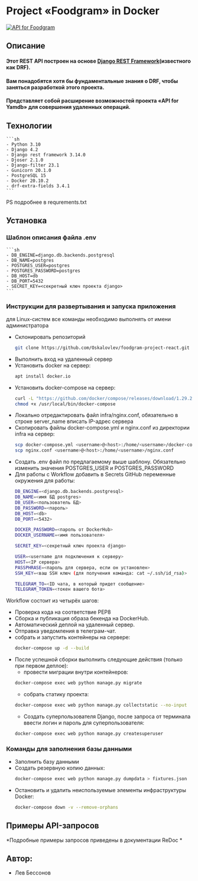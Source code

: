 # Project «Foodgram» in Docker
[![API for Foodgram](https://github.com/Oskalovlev/foodgram-project-react/actions/workflows/yamdb_workflow.yml/badge.svg?branch=master)](https://github.com/Oskalovlev/foodgram-project-react/actions/workflows/yamdb_workflow.yml)
## Описание
#### Этот REST API построен на основе [Django REST Framework](https://www.django-rest-framework.org/)(известного как DRF). 
#### Вам понадобятся хотя бы фундаментальные знания о DRF, чтобы заняться разработкой этого проекта.
#### Представляет собой расширение возможностей проекта «API for Yamdb» для совершения удаленных операций.   

## Технологии
    ```sh
    - Python 3.10
    - Django 4.2
    - Django rest framework 3.14.0
    - Djoser 2.1.0
    - Django-filter 23.1
    - Gunicorn 20.1.0
    - PostgreSQL 15
    - Docker 20.10.2
    - drf-extra-fields 3.4.1
    ```
  PS подробнее в requrements.txt

## Установка
### Шаблон описания файла .env
    ```sh
    - DB_ENGINE=django.db.backends.postgresql
    - DB_NAME=postgres
    - POSTGRES_USER=postgres
    - POSTGRES_PASSWORD=postgres
    - DB_HOST=db
    - DB_PORT=5432
    - SECRET_KEY=<секретный ключ проекта django>
    ```
### Инструкции для развертывания и запуска приложения
для Linux-систем все команды необходимо выполнять от имени администратора
  - Склонировать репозиторий
    ```sh
    git clone https://github.com/Oskalovlev/foodgram-project-react.git
    ```
  - Выполнить вход на удаленный сервер
  - Установить docker на сервер:
    ```sh
    apt install docker.io 
    ```
  - Установить docker-compose на сервер:
    ```sh
    curl -L "https://github.com/docker/compose/releases/download/1.29.2/docker-compose-$(uname -s)-$(uname -m)" -o /usr/local/bin/docker-compose
    chmod +x /usr/local/bin/docker-compose
    ```
  - Локально отредактировать файл infra/nginx.conf, обязательно в строке server_name вписать IP-адрес сервера
  - Скопировать файлы docker-compose.yml и nginx.conf из директории infra на сервер:
    ```sh
    scp docker-compose.yml <username>@<host>:/home/<username>/docker-compose.yml
    scp nginx.conf <username>@<host>:/home/<username>/nginx.conf
    ```
  - Создать .env файл по предлагаемому выше шаблону. Обязательно изменить значения POSTGRES_USER и POSTGRES_PASSWORD
  - Для работы с Workflow добавить в Secrets GitHub переменные окружения для работы:
    ```sh
    DB_ENGINE=<django.db.backends.postgresql>
    DB_NAME=<имя БД postgres>
    DB_USER=<пользователь БД>
    DB_PASSWORD=<пароль>
    DB_HOST=<db>
    DB_PORT=<5432>
    
    DOCKER_PASSWORD=<пароль от DockerHub>
    DOCKER_USERNAME=<имя пользователя>
    
    SECRET_KEY=<секретный ключ проекта django>

    USER=<username для подключения к серверу>
    HOST=<IP сервера>
    PASSPHRASE=<пароль для сервера, если он установлен>
    SSH_KEY=<ваш SSH ключ (для получения команда: cat ~/.ssh/id_rsa)>

    TELEGRAM_TO=<ID чата, в который придет сообщение>
    TELEGRAM_TOKEN=<токен вашего бота>
    ```
Workflow состоит из четырёх шагов:
  - Проверка кода на соответствие PEP8
  - Сборка и публикация образа бекенда на DockerHub.
  - Автоматический деплой на удаленный сервер.
  - Отправка уведомления в телеграм-чат.
  - собрать и запустить контейнеры на сервере:
    ```bash
    docker-compose up -d --build
    ```
  - После успешной сборки выполнить следующие действия (только при первом деплое):
    * провести миграции внутри контейнеров:
    ```bash
    docker-compose exec web python manage.py migrate
    ```
    * собрать статику проекта:
    ```bash
    docker-compose exec web python manage.py collectstatic --no-input
    ```  
    * Создать суперпользователя Django, после запроса от терминала ввести логин и пароль для суперпользователя:
    ```bash
    docker-compose exec web python manage.py createsuperuser
    ```

### Команды для заполнения базы данными
  - Заполнить базу данными
  - Создать резервную копию данных:
    ```bash
    docker-compose exec web python manage.py dumpdata > fixtures.json
    ```
  - Остановить и удалить неиспользуемые элементы инфраструктуры Docker:
    ```bash
    docker-compose down -v --remove-orphans
    ```
## Примеры API-запросов
  *Подробные примеры запросов приведены в документации ReDoc *

## Автор: 
  - Лев Бессонов